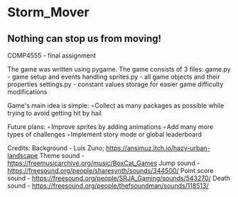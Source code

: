 # Storm_Mover
## Nothing can stop us from moving!

COMP4555 - final assignment

The game was written using pygame.
The game consists of 3 files: 
game.py - game setup and events handling 
sprites.py - all game objects and their properties
settings.py - constant values storage for easier game difficulty modifications

Game's main idea is simple:
◦ Collect as many packages as possible while trying to avoid getting hit by hail

Future plans:
◦ Improve sprites by adding animations
◦ Add many more types of challenges
◦ Implement story mode or global leaderboard

Credits:
Background - Luis Zuno; https://ansimuz.itch.io/hazy-urban-landscape
Theme sound - https://freemusicarchive.org/music/BoxCat_Games
Jump sound - https://freesound.org/people/sharesynth/sounds/344500/
Point score sound - https://freesound.org/people/SRJA_Gaming/sounds/543270/
Death sound - https://freesound.org/people/thefsoundman/sounds/118513/
